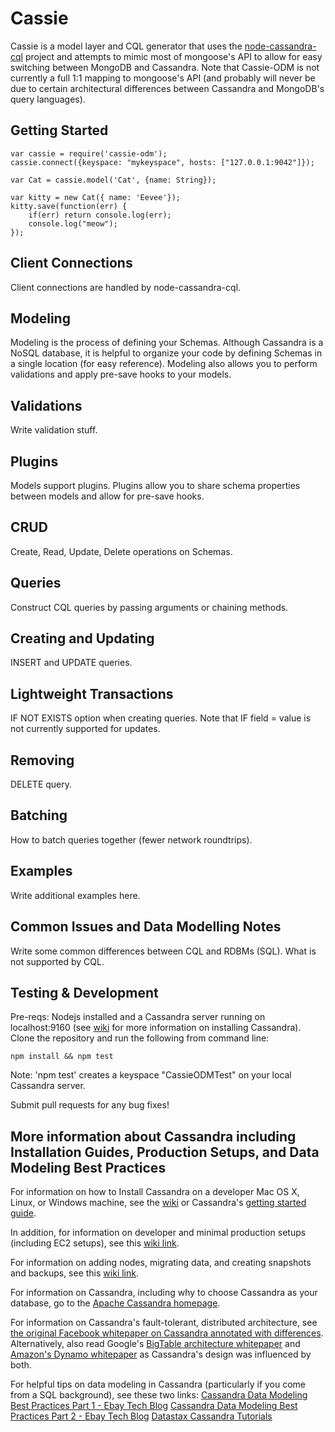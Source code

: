 Cassie
=====
Cassie is a model layer and CQL generator that uses the [node-cassandra-cql](https://github.com/jorgebay/node-cassandra-cql) project and attempts to mimic most of mongoose's API to allow for easy switching between MongoDB and Cassandra. Note that Cassie-ODM is not currently a full 1:1 mapping to mongoose's API (and probably will never be due to certain architectural differences between Cassandra and MongoDB's query languages).

Getting Started
----------
```
var cassie = require('cassie-odm');
cassie.connect({keyspace: "mykeyspace", hosts: ["127.0.0.1:9042"]});

var Cat = cassie.model('Cat', {name: String});

var kitty = new Cat({ name: 'Eevee'});
kitty.save(function(err) {
	if(err) return console.log(err);
	console.log("meow");
});

```

Client Connections
----------
Client connections are handled by node-cassandra-cql.

Modeling
---------
Modeling is the process of defining your Schemas. Although Cassandra is a NoSQL database, it is helpful to organize your code by defining Schemas in a single location (for easy reference). Modeling also allows you to perform validations and apply pre-save hooks to your models.

Validations
----------
Write validation stuff.

Plugins
----------
Models support plugins. Plugins allow you to share schema properties between models and allow for pre-save hooks.

CRUD
----------
Create, Read, Update, Delete operations on Schemas.

Queries
----------
Construct CQL queries by passing arguments or chaining methods. 

Creating and Updating
----------
INSERT and UPDATE queries.

Lightweight Transactions
----------
IF NOT EXISTS option when creating queries. Note that IF field = value is not currently supported for updates.

Removing
----------
DELETE query. 

Batching
----------
How to batch queries together (fewer network roundtrips).

Examples
----------
Write additional examples here.

Common Issues and Data Modelling Notes
----------
Write some common differences between CQL and RDBMs (SQL). What is not supported by CQL.

Testing & Development
----------
Pre-reqs:
Nodejs installed and a Cassandra server running on localhost:9160 (see [wiki](http://wiki) for more information on installing Cassandra).
Clone the repository and run the following from command line:
```
npm install && npm test
```
Note: 'npm test' creates a keyspace "CassieODMTest" on your local Cassandra server.

Submit pull requests for any bug fixes!

More information about Cassandra including Installation Guides, Production Setups, and Data Modeling Best Practices
----------

For information on how to Install Cassandra on a developer Mac OS X, Linux, or Windows machine, see the [wiki](http://wiki) or Cassandra's [getting started guide](http://wiki.apache.org/cassandra/GettingStarted).

In addition, for information on developer and minimal production setups (including EC2 setups), see this [wiki link](http://wiki2).

For information on adding nodes, migrating data, and creating snapshots and backups, see this [wiki link](http://wiki3).

For information on Cassandra, including why to choose Cassandra as your database, go to the [Apache Cassandra homepage](http://cassandra.apache.org/).

For information on Cassandra's fault-tolerant, distributed architecture, see [the original Facebook whitepaper on Cassandra annotated with differences](http://www.datastax.com/documentation/articles/cassandra/cassandrathenandnow.html). Alternatively, also read Google's [BigTable architecture whitepaper](http://static.googleusercontent.com/media/research.google.com/en/us/archive/bigtable-osdi06.pdf) and [Amazon's Dynamo whitepaper](http://www.allthingsdistributed.com/files/amazon-dynamo-sosp2007.pdf) as Cassandra's design was influenced by both.

For helpful tips on data modeling in Cassandra (particularly if you come from a SQL background), see these two links:
[Cassandra Data Modeling Best Practices Part 1 - Ebay Tech Blog](http://www.ebaytechblog.com/2012/07/16/cassandra-data-modeling-best-practices-part-1/#.U7YP_Y1dU_Q)
[Cassandra Data Modeling Best Practices Part 2 - Ebay Tech Blog](http://www.ebaytechblog.com/2012/08/14/cassandra-data-modeling-best-practices-part-2/#.U7YQGI1dU_Q)
[Datastax Cassandra Tutorials](http://www.datastax.com/dev/tutorials)